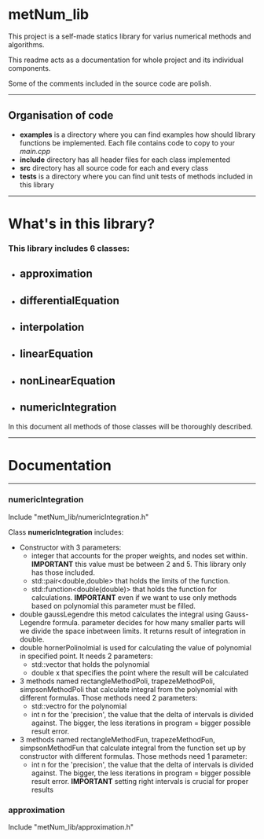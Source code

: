 # metNum_lib

This project is a self-made statics library for varius numerical methods and algorithms.

This readme acts as a documentation for whole project and its individual components.

Some of the comments included in the source code are polish.

---
## Organisation of code

- **examples** is a directory where you can find examples how should library functions be implemented. Each file contains code to copy to your _main.cpp_
- **include** directory has all header files for each class implemented 
- **src** directory has all source code for each and every class
- **tests** is a directory where you can find unit tests of methods included in this library

---
# What's in this library?
### This library includes 6 classes:
- ## approximation
- ## differentialEquation
- ## interpolation
- ## linearEquation
- ## nonLinearEquation
- ## numericIntegration

In this document all methods of those classes will be thoroughly described.

---
# Documentation

---
### numericIntegration

Include "metNum_lib/numericIntegration.h"

Class **numericIntegration** includes:
- Constructor with 3 parameters:
  - integer that accounts for the proper weights, and nodes set within. **IMPORTANT** this value must be between 2 and 5. This library only has those included.
  - std::pair<double,double> that holds the limits of the function.
  - std::function<double(double)> that holds the function for calculations. **IMPORTANT** even if we want to  use only methods based on polynomial this parameter must be filled.
- double gaussLegendre this metod calculates the integral using Gauss-Legendre formula. parameter decides for how many smaller parts will we divide the space inbetween limits. It returns result of integration in double.
- double hornerPolinolmial is used for calculating the value of polynomial in specified point. It needs 2 parameters:
  - std::vector<double> that holds the polynomial
  - double x that specifies the point where the result will be calculated
- 3 methods named rectangleMethodPoli, trapezeMethodPoli, simpsonMethodPoli that calculate integral from the polynomial with different formulas. Those methods need 2 parameters:
  - std::vectro<double> for the polynomial
  - int n for the 'precision', the value that the delta of intervals is divided against. The bigger, the less iterations in program = bigger possible result error.
- 3 methods named rectangleMethodFun, trapezeMethodFun, simpsonMethodFun that calculate integral from the function set up by constructor with different formulas. Those methods need 1 parameter:
    - int n for the 'precision', the value that the delta of intervals is divided against. The bigger, the less iterations in program = bigger possible result error.
**IMPORTANT** setting right intervals is crucial for proper results

### approximation

Include "metNum_lib/approximation.h"

